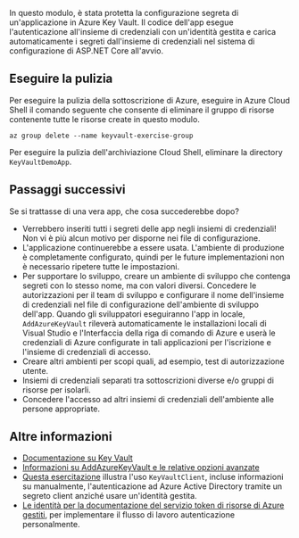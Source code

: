 In questo modulo, è stata protetta la configurazione segreta di un'applicazione in Azure Key Vault. Il codice dell'app esegue l'autenticazione all'insieme di credenziali con un'identità gestita e carica automaticamente i segreti dall'insieme di credenziali nel sistema di configurazione di ASP.NET Core all'avvio.

## <a name="clean-up"></a>Eseguire la pulizia
<!---TODO: Update for sandbox?--->

Per eseguire la pulizia della sottoscrizione di Azure, eseguire in Azure Cloud Shell il comando seguente che consente di eliminare il gruppo di risorse contenente tutte le risorse create in questo modulo.

```console
az group delete --name keyvault-exercise-group
```

Per eseguire la pulizia dell'archiviazione Cloud Shell, eliminare la directory `KeyVaultDemoApp`.

## <a name="next-steps"></a>Passaggi successivi

Se si trattasse di una vera app, che cosa succederebbe dopo?

- Verrebbero inseriti tutti i segreti delle app negli insiemi di credenziali! Non vi è più alcun motivo per disporne nei file di configurazione.
- L'applicazione continuerebbe a essere usata. L'ambiente di produzione è completamente configurato, quindi per le future implementazioni non è necessario ripetere tutte le impostazioni.
- Per supportare lo sviluppo, creare un ambiente di sviluppo che contenga segreti con lo stesso nome, ma con valori diversi. Concedere le autorizzazioni per il team di sviluppo e configurare il nome dell'insieme di credenziali nel file di configurazione dell'ambiente di sviluppo dell'app. Quando gli sviluppatori eseguiranno l'app in locale, `AddAzureKeyVault` rileverà automaticamente le installazioni locali di Visual Studio e l'Interfaccia della riga di comando di Azure e userà le credenziali di Azure configurate in tali applicazioni per l'iscrizione e l'insieme di credenziali di accesso.
- Creare altri ambienti per scopi quali, ad esempio, test di autorizzazione utente.
- Insiemi di credenziali separati tra sottoscrizioni diverse e/o gruppi di risorse per isolarli.
- Concedere l'accesso ad altri insiemi di credenziali dell'ambiente alle persone appropriate.

## <a name="further-reading"></a>Altre informazioni

- [Documentazione su Key Vault](https://docs.microsoft.com/azure/key-vault/)
- [Informazioni su AddAzureKeyVault e le relative opzioni avanzate](https://docs.microsoft.com/aspnet/core/security/key-vault-configuration?view=aspnetcore-2.1&tabs=aspnetcore2x)
- [Questa esercitazione](https://docs.microsoft.com/azure/key-vault/key-vault-use-from-web-application) illustra l'uso `KeyVaultClient`, incluse informazioni su manualmente, l'autenticazione ad Azure Active Directory tramite un segreto client anziché usare un'identità gestita.
- [Le identità per la documentazione del servizio token di risorse di Azure gestiti](https://docs.microsoft.com/azure/app-service/app-service-managed-service-identity#using-the-rest-protocol), per implementare il flusso di lavoro autenticazione personalmente.